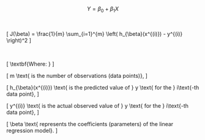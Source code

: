 <!--
 Copyright (c) 2024 David Such
 
 This software is released under the MIT License.
 https://opensource.org/licenses/MIT
-->

<!-- Linear Regression hypothesis -->
$$
Y = \beta_0 + \beta_1 X
$$

<br>

<!-- Mean Squared Error (MSE) Cost Function in Linear Regression -->
\[
J(\beta) = \frac{1}{m} \sum_{i=1}^{m} \left( h_{\beta}(x^{(i)}) - y^{(i)} \right)^2 
\]

<br>

\[
\textbf{Where: } 
\]

\[
m \text{ is the number of observations (data points)},
\]

\[
h_{\beta}(x^{(i)}) \text{ is the predicted value of } y \text{ for the } i\text{-th data point}, 
\]

\[
y^{(i)} \text{ is the actual observed value of } y \text{ for the } i\text{-th data point},
\]

\[
\beta \text{ represents the coefficients (parameters) of the linear regression model}.
\]

<br>
